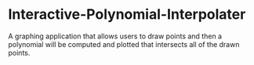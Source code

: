 # Interactive-Polynomial-Interpolater
A graphing application that allows users to draw points and then a polynomial will be computed and plotted that intersects all of the drawn points. 
